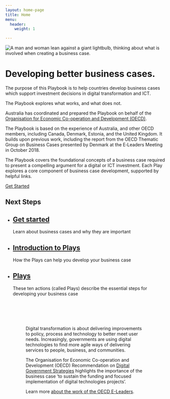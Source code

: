 ```yaml
---
layout: home-page
title: Home
menu:
  header:
    weight: 1

---
```

<div class="tier hero-section banner"> <div class="container-fluid"> <div class="row"> <div class="hero-img col-xs-12 col-sm-6 col-sm-push-6 col-md-5 col-md-push-7"> <img src="../assets/img/hero-image.png" alt="A man and woman lean against a giant lightbulb, thinking about what is involved when creating a business case."> </div> <div class="col-xs-12 col-sm-6 col-sm-pull-6 col-md-7 col-md-pull-5"> <h1>Developing better business cases.</h1> <p> The purpose of this Playbook is to help countries develop business cases which support investment decisions in digital transformation and ICT.</p> <p>The Playbook explores what works, and what does not.</p>

<p>Australia has coordinated and prepared the Playbook on behalf of the <a href="http://www.oecd.org/governance/digital-government/Organisation">Organisation for Economic Co-operation and Development (OECD)</a>.</p><p>
The Playbook is based on the experience of Australia, and other OECD members, including Canada, Denmark, Estonia, and the United Kingdom. It builds upon previous work, including the report from the OECD Thematic Group on Business Cases presented by Denmark at the E‑Leaders Meeting in October 2018.</p>

<p>The Playbook covers the foundational concepts of a business case required to present a compelling argument for a digital or ICT investment. Each Play explores a core component of business case development, supported by helpful links.</p>

<div class="btn-cta-group">
<a class="au-btn" href="/get-started/">Get Started</a>
</div>
</div>
</div>
</div>
</div>

<div class="banner banner--alt">
<div class="container-fluid">
<div class="row">
<div class="col-md-12">
<h2>Next Steps</h2>
<div class="row">
<ul class="au-card-list au-card-list--matchheight ">
<li class="col-xs-12 col-sm-4">
<div class="au-card au-card au-body  au-card--shadow au-card--centred au-card--clickable">
<div class="au-card__inner ">
<h2 class="au-card__title au-display-lg"><a href="/get-started" class="au-card--clickable__link ">Get started</a></h2>
<p class="au-card__content">Learn about business cases and why they are important</p>
</div>
</div>
</li>
<li class="col-xs-12 col-sm-4">
<div class="au-card au-card au-body  au-card--shadow au-card--centred au-card--clickable">
<div class="au-card__inner ">
<h2 class="au-card__title au-display-lg"><a href="/plays-introduction" class="au-card--clickable__link ">Introduction to Plays</a></h2>
<p class="au-card__content">How the Plays can help you develop your business case</p>
</div>
</div>
</li>
<li class="col-xs-12 col-sm-4">
<div class="au-card  au-card--shadow au-card--centred au-card--clickable au-card ">
<div class="au-card__inner ">
<h2 class="au-card__title au-display-lg"><a href="/plays" class="au-card--clickable__link ">Plays</a></h2>
<p class="au-card__content">These ten actions (called Plays) describe the essential steps for developing your business case</p>
</div>
</div>
</li>
</ul>
</div>
</div>
</div>
</div>
</div>

<div class="banner au-body au-body--dark">
<div class="container-fluid">
<div class="row">
<div class="col-md-12">
<div style="padding:4rem">
<div class="au-callout au-callout--dark ">
<p class="lead">Digital transformation is about delivering improvements to policy, process and technology to better meet user needs. Increasingly, governments are using digital technologies to find more agile ways of delivering services to people, business, and communities.</p>

<p>The Organisation for Economic Co-operation and Development (OECD) Recommendation on <a href="https://www.oecd.org/gov/digital-government/recommendation-on-digital-government-strategies.htm">Digital Government Strategies</a> highlights the importance of the business case ‘to sustain the funding and focused implementation of digital technologies projects’.</p>

<p>Learn more <a href="/about">about the work of the OECD E-Leaders</a>.</p>
</div>
</div>
</div>
</div>
</div>  
</div>